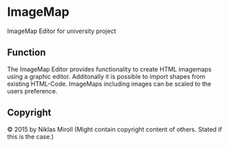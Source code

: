 # ImageMap

ImageMap Editor for university project

## Function

The ImageMap Editor provides functionality to create HTML imagemaps using a graphic editor.
Additonally it is possible to import shapes from existing HTML-Code.
ImageMaps including images can be scaled to the users preference.

## Copyright

© 2015 by Niklas Miroll
(Might contain copyright content of others. Stated if this is the case.)
